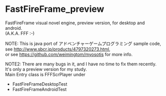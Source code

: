 ﻿FastFireFrame_preview
=====================

FastFireFrame visual novel engine, preview version, for desktop and android.  
(A.K.A. FFF :-)  

NOTE: This is java port of アドベンチャーゲームプログラミング sample code,  
see http://www.sbcr.jp/products/4797320273.html,  
or see https://github.com/weimingtom/myosotis for more info.  

NOTE2: There are many bugs in it, and I have no time to fix them recently.  
It's only a preview version for my study.  
Main Entry class is FFFScrPlayer under 
* FastFireFrameDesktopTest  
* FastFireFrameAndroidTest  
